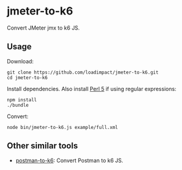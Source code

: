 # jmeter-to-k6

Convert JMeter jmx to k6 JS.

## Usage

Download:

```shell
git clone https://github.com/loadimpact/jmeter-to-k6.git
cd jmeter-to-k6
```

Install dependencies. Also install [Perl 5][1] if using regular expressions:

```shell
npm install
./bundle
```

Convert:

```shell
node bin/jmeter-to-k6.js example/full.xml
```

[1]: https://www.perl.org/get.html

## Other similar tools

- [postman-to-k6](https://github.com/loadimpact/postman-to-k6/): Convert
  Postman to k6 JS.
